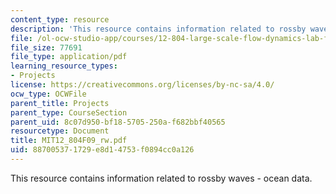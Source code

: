```yaml
---
content_type: resource
description: 'This resource contains information related to rossby waves - ocean data. '
file: /ol-ocw-studio-app/courses/12-804-large-scale-flow-dynamics-lab-fall-2009/887005371729e8d14753f0894cc0a126_MIT12_804F09_rw.pdf
file_size: 77691
file_type: application/pdf
learning_resource_types:
- Projects
license: https://creativecommons.org/licenses/by-nc-sa/4.0/
ocw_type: OCWFile
parent_title: Projects
parent_type: CourseSection
parent_uid: 8c07d950-bf18-5705-250a-f682bbf40565
resourcetype: Document
title: MIT12_804F09_rw.pdf
uid: 88700537-1729-e8d1-4753-f0894cc0a126
---
```

This resource contains information related to rossby waves - ocean data. 